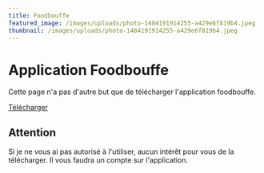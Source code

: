 ```yaml
---
title: Foodbouffe
featured_image: /images/uploads/photo-1484191914255-a429e6f819b4.jpeg
thumbnail: /images/uploads/photo-1484191914255-a429e6f819b4.jpeg
---
```

# Application Foodbouffe

Cette page n'a pas d'autre but que de télécharger l'application foodbouffe.

[Télécharger](https://firebasestorage.googleapis.com/v0/b/foodbouffe-c43d0.appspot.com/o/app%2FfoodBouffe.zip?alt=media)

## Attention

Si je ne vous ai pas autorisé à l'utiliser, aucun intérêt pour vous de la télécharger. Il vous faudra un compte sur l'application.

